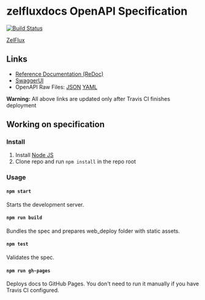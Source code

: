 # zelfluxdocs OpenAPI Specification
[![Build Status](https://travis-ci.com/zelcash/zelfluxdocs.svg?branch=master)](https://travis-ci.com/zelcash/zelfluxdocs)

[ZelFlux](https://github.com/zelcash/zelflux/)

## Links

- [Reference Documentation (ReDoc)](https://zelcash.github.io/zelfluxdocs/)
- [SwaggerUI](https://zelcash.github.io/zelfluxdocs/swagger-ui/)
- OpenAPI Raw Files: [JSON](https://zelcash.github.io/zelfluxdocs/openapi.json) [YAML](https://zelcash.github.io/zelfluxdocs/openapi.yaml)

**Warning:** All above links are updated only after Travis CI finishes deployment

## Working on specification
### Install

1. Install [Node JS](https://nodejs.org/)
2. Clone repo and run `npm install` in the repo root

### Usage

#### `npm start`
Starts the development server.

#### `npm run build`
Bundles the spec and prepares web_deploy folder with static assets.

#### `npm test`
Validates the spec.

#### `npm run gh-pages`
Deploys docs to GitHub Pages. You don't need to run it manually if you have Travis CI configured.
